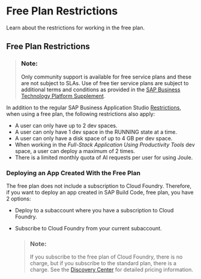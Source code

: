 <!-- loio02e3226ccc25465d8d480e327a8c86bd -->

# Free Plan Restrictions

Learn about the restrictions for working in the free plan.



<a name="loio02e3226ccc25465d8d480e327a8c86bd__section_v4w_f1z_tpb"/>

## Free Plan Restrictions

> ### Note:  
> Only community support is available for free service plans and these are not subject to SLAs. Use of free tier service plans are subject to additional terms and conditions as provided in the [SAP Business Technology Platform Supplement](https://www.sap.com/about/trust-center/agreements/cloud/cloud-services.html?tag=language:english&search=Supplement%20Business%20Technology%20Platform&sort=latest_desc).

In addition to the regular SAP Business Application Studio [Restrictions](restrictions-76db362.md), when using a free plan, the following restrictions also apply:

-   A user can only have up to 2 dev spaces.
-   A user can only have 1 dev space in the RUNNING state at a time.
-   A user can only have a disk space of up to 4 GB per dev space.
-   When working in the *Full-Stack Application Using Productivity Tools* dev space, a user can deploy a maximum of 2 times.
-   There is a limited monthly quota of AI requests per user for using Joule.



### Deploying an App Created With the Free Plan

The free plan does not include a subscription to Cloud Foundry. Therefore, if you want to deploy an app created in SAP Build Code, free plan, you have 2 options:

-   Deploy to a subaccount where you have a subscription to Cloud Foundry.

-   Subscribe to Cloud Foundry from your current subaccount.

    > ### Note:  
    > If you subscribe to the free plan of Cloud Foundry, there is no charge, but if you subscribe to the standard plan, there is a charge. See the [Discovery Center](https://discovery-center.cloud.sap/serviceCatalog/cloud-foundry-runtime?commercialModel=payg&region=all&tab=service_plan) for detailed pricing information.


